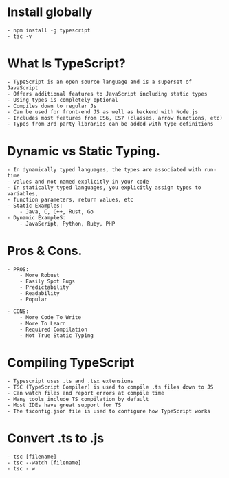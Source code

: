# Install globally
    - npm install -g typescript
    - tsc -v

# What Is TypeScript?

    - TypeScript is an open source language and is a superset of JavaScript
    - Offers additional features to JavaScript including static types
    - Using types is completely optional
    - Compiles down to regular Js
    - Can be used for front-end JS as well as backend with Node.js
    - Includes most features from ES6, ES7 (classes, arrow functions, etc)
    - Types from 3rd party libraries can be added with type definitions

# Dynamic vs Static Typing.

    - In dynamically typed languages, the types are associated with run-time
    - values and not named explicitly in your code
    - In statically typed languages, you explicitly assign types to variables,
    - function parameters, return values, etc
    - Static Examples:
        - Java, C, C++, Rust, Go
    - Dynamic ExampleS:
        - JavaScript, Python, Ruby, PHP

# Pros & Cons.

    - PROS:
        - More Robust
        - Easily Spot Bugs
        - Predictability
        - Readability
        - Popular

    - CONS:
        - More Code To Write
        - More To Learn
        - Required Compilation
        - Not True Static Typing

# Compiling TypeScript

    - Typescript uses .ts and .tsx extensions
    - TSC (TypeScript Compiler) is used to compile .ts files down to JS
    - Can watch files and report errors at compile time
    - Many tools include TS compilation by default
    - Most IDEs have great support for TS
    - The tsconfig.json file is used to configure how TypeScript works

# Convert .ts to .js

    - tsc [filename]
    - tsc --watch [filename]
    - tsc - w 
